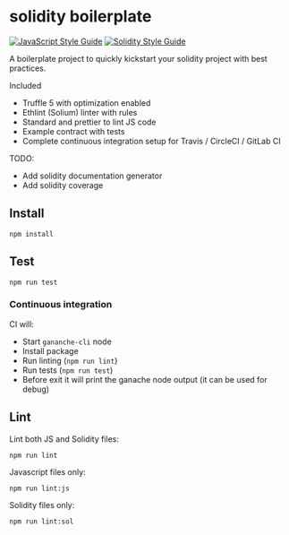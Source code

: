 # solidity boilerplate

[![JavaScript Style Guide](https://img.shields.io/badge/js%20code%20style-standard-brightgreen.svg)](https://github.com/standard/standard)
[![Solidity Style Guide](https://img.shields.io/badge/solidity%20code%20style-ethlint-brightgreen.svg)](https://github.com/duaraghav8/Ethlint)


A boilerplate project to quickly kickstart your solidity project with best practices.

Included

 * Truffle 5 with optimization enabled
 * Ethlint (Solium) linter with rules
 * Standard and prettier to lint JS code
 * Example contract with tests
 * Complete continuous integration setup for Travis / CircleCI / GitLab CI


TODO:

 * Add solidity documentation generator
 * Add solidity coverage

## Install

`npm install`



## Test

`npm run test`


### Continuous integration

CI will:

 * Start `gananche-cli` node
 * Install package
 * Run linting (`npm run lint`)
 * Run tests (`npm run test`)
 * Before exit it will print the ganache node output (it can be used for debug)



## Lint

Lint both JS and Solidity files:

`npm run lint`


Javascript files only:

`npm run lint:js`


Solidity files only:

`npm run lint:sol`




